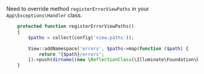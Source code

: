 
Need to override method `registerErrorViewPaths` in your `App\Exceptions\Handler` class.
```php
    protected function registerErrorViewPaths()
    {
        $paths = collect(config('view.paths'));

        View::addNamespace('errors', $paths->map(function ($path) {
            return "{$path}/errors";
        })->push(dirname((new \ReflectionClass(\Illuminate\Foundation\Exceptions\Handler::class))->getFileName()).'/views')->all());
    }
```
